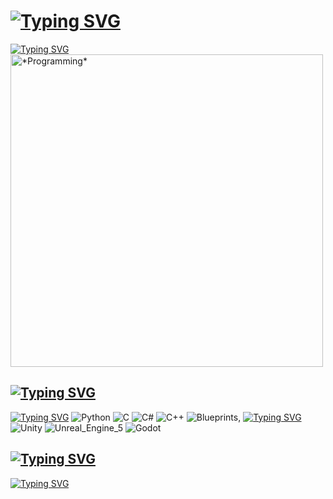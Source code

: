 # <a href="https://git.io/typing-svg"><img src="https://readme-typing-svg.herokuapp.com?font=Fira+Code&weight=435&size=50&pause=10000&vCenter=true&width=760&lines=Hello!+My+name+is+Serafim" alt="Typing SVG" /></a>

<div id="header" align="left">
  <a href="https://git.io/typing-svg"><img src="https://readme-typing-svg.herokuapp.com?font=Fira+Code&weight=435&pause=10000&width=500&lines=I+like+programming+and+game+development." alt="Typing SVG" /></a>
</div>

<div id="header2">
  <img src="https://media.giphy.com/media/qgQUggAC3Pfv687qPC/giphy.gif" alt="*Programming*" width="500"/>
</div>

## <a href="https://git.io/typing-svg"><img src="https://readme-typing-svg.herokuapp.com?font=Fira+Code&weight=435&pause=10000&width=435&lines=My+interests+and+hobbies%3A" alt="Typing SVG" /></a>

<div id="badges">
  <a href="https://git.io/typing-svg"><img src="https://readme-typing-svg.herokuapp.com?font=Fira+Code&weight=435&pause=10000&vCenter=true&width=750&height=25&lines=I'm+interested+in+programming+and+GameDev.+Currently+learning%3A" alt="Typing SVG" /></a>
  <img src="https://img.shields.io/badge/Python-blue?logo=Python&logoColor=ffdd54" alt="Python"/>
  <img src="https://img.shields.io/badge/C-blue?logo=C&logoColor=white" alt="C" />
  <img src="https://img.shields.io/badge/CSharp-purple?logo=Csharp#&logoColor=white" alt="C#" />
  <img src="https://img.shields.io/badge/C++-blue?logo=Cplusplus&logoColor=white" alt="C++" />
  <img src="https://img.shields.io/badge/Blueprints-blue?logo=Blueprint&logoColor=white" alt="Blueprints" />, 
  <a href="https://git.io/typing-svg"><img src="https://readme-typing-svg.herokuapp.com?font=Fira+Code&weight=435&pause=10000&vCenter=true&width=350&height=25&lines=as+well+as+game+engines+such+as" alt="Typing SVG" /></a>
  <img src="https://img.shields.io/badge/Unity-black?logo=Unity&logoColor=white" alt="Unity" />
  <img src="https://img.shields.io/badge/Unreal_Engine_5-black?logo=UnrealEngine&logoColor=white" alt="Unreal_Engine_5" />
  <img src="https://img.shields.io/badge/Godot-black?logo=GodotEngine&logoColor=blue" alt="Godot" />
</div>


## <a href="https://git.io/typing-svg"><img src="https://readme-typing-svg.herokuapp.com?font=Fira+Code&weight=435&pause=10000&width=435&lines=How+to+reach+me%3F" alt="Typing SVG" /></a>

<div id="reach">
  <a href="https://git.io/typing-svg"><img src="https://readme-typing-svg.herokuapp.com?font=Fira+Code&weight=435&pause=10000&width=435&lines=My+E-mail%3A+Serafimthik28%40gmail.com" alt="Typing SVG" /></a>
</div>

<!---
Serafimthik01/Serafimthik01 is a ✨ special ✨ repository because its `README.md` (this file) appears on your GitHub profile.
You can click the Preview link to take a look at your changes.
--->
